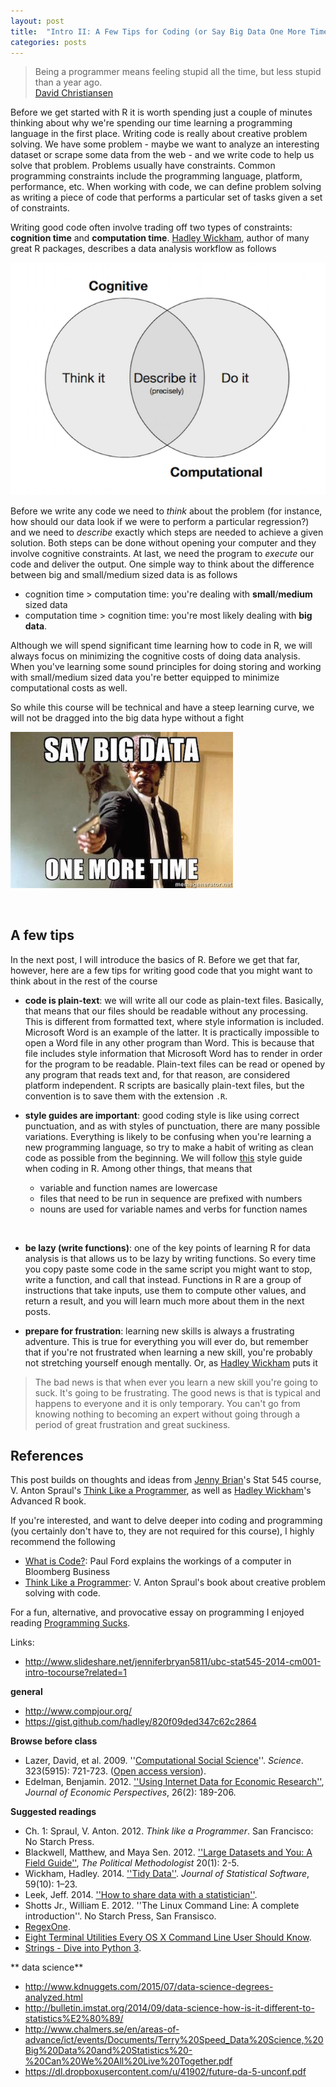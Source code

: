 ```yaml
---
layout: post
title:  "Intro II: A Few Tips for Coding (or Say Big Data One More Time)"
categories: posts
---
```


> Being a programmer means feeling stupid all the time, but less stupid than a year ago.  
[David Christiansen](https://twitter.com/aldos)

Before we get started with R it is worth spending just a couple of minutes thinking about why we're spending our time learning a programming language in the first place. Writing code is really about creative problem solving. We have some problem - maybe we want to analyze an interesting dataset or scrape some data from the web - and we write code to help us solve that problem. Problems usually have constraints. Common programming constraints include the programming language, platform, performance, etc. When working with code, we can define problem solving as writing a piece of code that performs a particular set of tasks given a set of constraints.

Writing good code often involve trading off two types of constraints: **cognition time** and **computation time**. [Hadley Wickham](https://dl.dropboxusercontent.com/u/41902/expressive-da-2-strata.pdf), author of many great R packages, describes a data analysis workflow as follows

![](/figs/constraints.png)

Before we write any code we need to *think* about the problem (for instance, how should our data look if we were to perform a particular regression?) and we need to *describe* exactly which steps are needed to achieve a given solution. Both steps can be done without opening your computer and they involve cognitive constraints. At last, we need the program to *execute* our code and deliver the output. One simple way to think about the difference between big and small/medium sized data is as follows

- cognition time > computation time: you're dealing with **small**/**medium** sized data
- computation time > cognition time: you're most likely dealing with **big data**.

Although we will spend significant time learning how to code in R, we will always focus on minimizing the cognitive costs of doing data analysis. When you've learning some sound principles for doing storing and working with small/medium sized data you're better equipped to minimize computational costs as well.

So while this course will be technical and have a steep learning curve, we will not be dragged into the big data hype without a fight

![](/figs/big-data.jpeg)

<br>

## A few tips

In the next post, I will introduce the basics of R. Before we get that far, however, here are a few tips for writing good code that you might want to think about in the rest of the course

- **code is plain-text**: we will write all our code as plain-text files. Basically, that means that our files should be readable without any processing. This is different from formatted text, where style information is included. Microsoft Word is an example of the latter. It is practically impossible to open a Word file in any other program than Word. This is because that file includes style information that Microsoft Word has to render in order for the program to be readable. Plain-text files can be read or opened by any program that reads text and, for that reason, are considered platform independent. R scripts are basically plain-text files, but the convention is to save them with the extension `.R`.

- **style guides are important**: good coding style is like using correct punctuation, and as with styles of punctuation, there are many possible variations. Everything is likely to be confusing when you're learning a new programming language, so try to make a habit of writing as clean code as possible from the beginning. We will follow [this](http://adv-r.had.co.nz/Style.html) style guide when coding in R. Among other things, that means that

    - variable and function names are lowercase
    - files that need to be run in sequence are prefixed with numbers
    - nouns are used for variable names and verbs for function names  
<br>

- **be lazy (write functions)**: one of the key points of learning R for data analysis is that allows us to be lazy by writing functions. So every time you copy paste some code in the same script you might want to stop, write a function, and call that instead. Functions in R are a group of instructions that take inputs, use them to compute other values, and return a result, and you will learn much more about them in the next posts.

- **prepare for frustration**: learning new skills is always a frustrating adventure. This is true for everything you will ever do, but remember that if you're not frustrated when learning a new skill, you're probably not stretching yourself enough mentally. Or, as [Hadley Wickham](http://youtu.be/8SGif63VW6E?t=4m7s) puts it

> The bad news is that when ever you learn a new skill you're going to suck. It's going to be frustrating. The good news is that is typical and happens to everyone and it is only temporary. You can't go from knowing nothing to becoming an expert without going through a period of great frustration and great suckiness.

## References

This post builds on thoughts and ideas from [Jenny Brian](http://www.slideshare.net/jenniferbryan5811/ubc-stat545-2014-cm001-intro-tocourse?related=1)'s Stat 545 course, V. Anton Spraul's [Think Like a Programmer](https://www.nostarch.com/thinklikeaprogrammer), as well as [Hadley Wickham](http://adv-r.had.co.nz/)'s Advanced R book.  

If you're interested, and want to delve deeper into coding and programming (you certainly don't have to, they are not required for this course), I highly recommend the following

- [What is Code?](http://www.bloomberg.com/graphics/2015-paul-ford-what-is-code/?cmpid=twtr1): Paul Ford explains the workings of a computer in Bloomberg Business
- [Think Like a Programmer](https://www.nostarch.com/thinklikeaprogrammer): V. Anton Spraul's book about creative problem solving with code.

For a fun, alternative, and provocative essay on programming I enjoyed reading [Programming Sucks](http://www.stilldrinking.org/programming-sucks).




Links:

- http://www.slideshare.net/jenniferbryan5811/ubc-stat545-2014-cm001-intro-tocourse?related=1

**general**

- http://www.compjour.org/
- https://gist.github.com/hadley/820f09ded347c62c2864

**Browse before class**

- Lazer, David, et al. 2009. ''[Computational Social Science](http://www.sciencemag.org/content/323/5915/721.summary)''. *Science*. 323(5915): 721-723. ([Open access version](http://www.ncbi.nlm.nih.gov/pmc/articles/PMC2745217/)).
- Edelman, Benjamin. 2012. [''Using Internet Data for Economic Research''](http://pubs.aeaweb.org/doi/pdfplus/10.1257/jep.26.2.189), *Journal of Economic Perspectives*, 26(2): 189-206.

**Suggested readings**

- Ch. 1: Spraul, V. Anton. 2012. *Think like a
Programmer*. San Francisco: No Starch Press.
- Blackwell, Matthew, and
Maya Sen. 2012. [''Large Datasets and You: A Field Guide''](http://scholar.harvard.edu/files/msen/files/blackwell_sen_tpm.pdf), *The Political Methodologist* 20(1): 2-5.
- Wickham, Hadley. 2014. [''Tidy Data''](http://www.jstatsoft.org/v59/i10). *Journal of Statistical Software*, 59(10): 1–23.
- Leek, Jeff. 2014. [''How to share data with a statistician''](https://github.com/jtleek/datasharing).
- Shotts Jr., William E. 2012. ''The Linux Command Line: A complete introduction''. No Starch Press, San Fransisco.
- [RegexOne](http://regexone.com/).
- [Eight Terminal Utilities Every OS X Command Line User Should Know](http://www.mitchchn.me/2014/os-x-terminal/).
- [Strings - Dive into Python 3](http://www.diveintopython3.net/strings.html).


** data science**

- http://www.kdnuggets.com/2015/07/data-science-degrees-analyzed.html
- http://bulletin.imstat.org/2014/09/data-science-how-is-it-different-to-statistics%E2%80%89/
- http://www.chalmers.se/en/areas-of-advance/ict/events/Documents/Terry%20Speed_Data%20Science,%20Big%20Data%20and%20Statistics%20-%20Can%20We%20All%20Live%20Together.pdf
- https://dl.dropboxusercontent.com/u/41902/future-da-5-unconf.pdf
